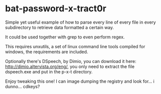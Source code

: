 # bat-password-x-tract0r
Simple yet useful example of how to parse every line of every file in every subdirectory to retrieve data formatted a certain way.

It could be used together with grep to even perform regex.

This requires unxutils, a set of linux command line tools compiled for windows, the requirements are included.

Optionally there's DSpeech, by Dimio, you can download it here: http://dimio.altervista.org/eng/, you only need to extract the file dspeech.exe and put in the p-x-t directory.

Enjoy tweaking this one! I can image dumping the registry and look for... i dunno... cdkeys? 
